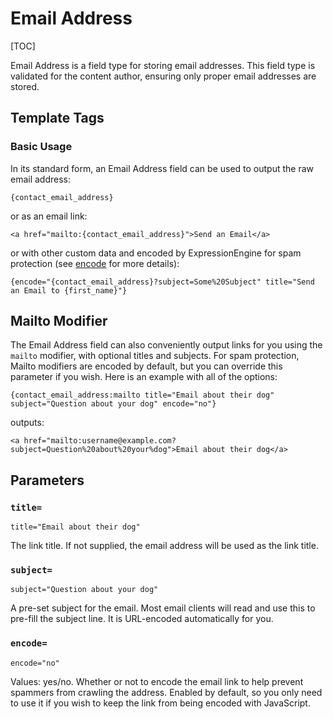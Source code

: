 <!--
    This source file is part of the open source project
    ExpressionEngine User Guide (https://github.com/ExpressionEngine/ExpressionEngine-User-Guide)

    @link      https://expressionengine.com/
    @copyright Copyright (c) 2003-2019, EllisLab Corp. (https://ellislab.com)
    @license   https://expressionengine.com/license Licensed under Apache License, Version 2.0
-->

# Email Address

[TOC]

Email Address is a field type for storing email addresses. This field type is validated for the content author, ensuring only proper email addresses are stored.

## Template Tags

### Basic Usage

In its standard form, an Email Address field can be used to output the raw email address:

    {contact_email_address}

or as an email link:

    <a href="mailto:{contact_email_address}">Send an Email</a>

or with other custom data and encoded by ExpressionEngine for spam protection (see [encode](templates/globals/single-variables.md#encode) for more details):

    {encode="{contact_email_address}?subject=Some%20Subject" title="Send an Email to {first_name}"}

## Mailto Modifier

The Email Address field can also conveniently output links for you using the `mailto` modifier, with optional titles and subjects. For spam protection, Mailto modifiers are encoded by default, but you can override this parameter if you wish. Here is an example with all of the options:

    {contact_email_address:mailto title="Email about their dog" subject="Question about your dog" encode="no"}

outputs:

    <a href="mailto:username@example.com?subject=Question%20about%20your%dog">Email about their dog</a>

## Parameters

### `title=`

    title="Email about their dog"

The link title. If not supplied, the email address will be used as the link title.

### `subject=`

    subject="Question about your dog"

A pre-set subject for the email. Most email clients will read and use this to pre-fill the subject line. It is URL-encoded automatically for you.

### `encode=`

    encode="no"

Values: yes/no. Whether or not to encode the email link to help prevent spammers from crawling the address. Enabled by default, so you only need to use it if you wish to keep the link from being encoded with JavaScript.
